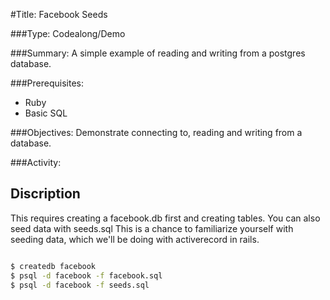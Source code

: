 #Title: Facebook Seeds

###Type: Codealong/Demo

###Summary:
A simple example of reading and writing from a postgres database.

###Prerequisites:
- Ruby
- Basic SQL

###Objectives:
Demonstrate connecting to, reading and writing from a database.

###Activity:

## Discription
This requires creating a facebook.db first and creating tables. You can also seed data with seeds.sql
This is a chance to familiarize yourself with seeding data, which we'll be doing with activerecord in rails.

```bash

$ createdb facebook
$ psql -d facebook -f facebook.sql
$ psql -d facebook -f seeds.sql
```


